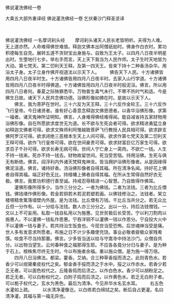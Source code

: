 佛说灌洗佛经一卷


大乘五大部外重译经
佛说灌洗佛经一卷
乞伏秦沙门释圣坚译


　　

佛说灌洗佛经
一名摩诃刹头经
　　摩诃刹头诸天人民长老皆明听。夫得为人难。无上道亦然。人命难得佛世难值。释迦文佛本出阿僧祇劫时。佛身作白衣时。累功积德每生自克。展转五道不贪财宝出身施与。自致为王太子。以四月八日夜半明星出时。生堕地行七步。举右手而言。天上天下我当为人民作师。太子生时天地皆为大动。第七梵天。第二忉利天王释。及第一四天王。皆来下持十二种香汤杂华。用浴太子身。太子立身作佛开视道法以示天下人。
　　佛告天下人民。十方诸佛皆用四月八日夜半时生。十方诸佛皆用四月八日夜半时。去家入山行学道。十方诸佛皆用四月八日夜半时得佛道。十方诸佛皆用四月八日夜半时般泥洹。佛言。所以用四月八日者何。春夏之际殃罪悉毕。万物普生毒气未行。不寒不热时气和适。今是佛生日故。诸天下人民共念佛功德。浴佛形像如佛在时。是故以示天下人。
　　佛言。我为菩萨在世时。三十六反为天王释。三十六反作金轮王。三十六反作飞行皇帝。今日诸贤者。谁有好心善意念释迦文佛恩德者。以香华浴佛形像。求第一福者。诸天鬼神所证明知。佛言。人身难得佛经难得闻。能自减省持五家财物用浴佛形像。自在所愿欲求度世无为道。长不欲与生死会者可得。欲求精进勇猛立身如释迦文佛者可得。欲求文殊师利阿惟越致菩萨飞行教授人民具相可得。欲求辟支佛阿罗汉可得。欲求闭绝三恶根本生天上人间可得。欲求作第七梵天及第二忉利天王释可得。欲作飞行皇帝可得。欲在世间豪贵可得。欲求财富巨亿万家生可得。欲求百子千孙可得。欲求长寿无病可得。世间人宁亡身上一脔肉。不欲亡一钱。人生不持一钱来。死亦不持一钱去。财物故留世间。死当受苦恼。持用浴佛。生死与俱无有断绝。佛言。阎浮利内外诸天梵释鬼神龙。皆当拥护浴佛形像者。从是因缘得佛泥洹道。佛言。诸持好香。汤浴佛形像者自得其福。所在清净名闻。持好花上佛者自得其福。端正好色无比。持缯幡上佛者自得其福。在所从生常得自然好衣无极。佛言。我累功积德行善至诚。持戒忍辱精进一心智慧。乃自致得作佛耳。
　　灌佛形像所得多少。当作三分分之。一者为佛钱。二者为法钱。三者为比丘僧钱。佛钱缮作佛形像。若金若铜若木若泥若塑若画。以佛钱修治之。法钱者。架立楼塔精舍篱落墙壁内外屋。是为法钱。比丘僧有万钱。千比丘当共分之。若无众比丘但一分作有。以一分给与法钱。数人亦三分分之。出以一分。持后法钱僧钱。一文以上不可妄用。私取一钱自私用以为施惠。见世贫极后长受苦。宁以利刀割肉以施惠人。不以灌佛一钱私作恩惠。宁吞洋铜不以灌佛一钱以作恩分。宁自投大火中不以灌佛一钱与妻子。若共持治生饭食也。今现世当受恐怖。后世魂神当受是痛。世人多有发意求所愿者。布施之日不计少多趣使充饶。事业必敬者疲极众家残肴馔。啖食不尽当持那置。佛言。少多皆当送以给与守嵩寺中持法沙门。众僧自共分。以出物当望生。云何春种食之福那得生耶。不应各各竟分分归与妻子。是为种于石上。根株焦尽终无生时。今以布施者余福。重以施众僧。是为施一得万倍。
　　四月八日浴佛法。都梁。藿香。艾纳。合三种草香挼而渍之。此则青色水。若香少可以绀黛秦皮权代之矣。郁金香手挼而渍之于水中。挼之以作赤水。若香少若乏无者。可以面色权代之。丘隆香捣而后渍之。以作白色水。香少可以胡粉足之。若乏无者。可以白粉权代之。白附子捣而后渍之。以作黄色水。若乏无白附子者。可以栀子权代之。玄水为黑色。最后为清净。今见井华水名玄水耳。
　　右五色水灌如上疏。
　　以水清净灌像讫。以白练若白绵拭之矣。断后自占更灌。名曰清净灌。其福与第一福无异也。


